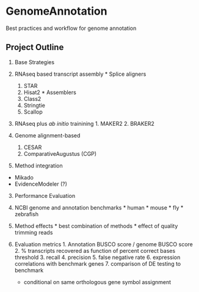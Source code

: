 # GenomeAnnotation
Best practices and workflow for genome annotation

## Project Outline
1. Base Strategies
  1. RNAseq based transcript assembly
    * Splice aligners
      1. STAR
      2. Hisat2
    * Assemblers
      1. Class2
      2. Stringtie
      3. Scallop
  2. RNAseq plus *ab initio* trainining
    1. MAKER2
    2. BRAKER2
  3. Genome alignment-based
      1. CESAR
      2. ComparativeAugustus (CGP)

2. Method integration
  * Mikado
  * EvidenceModeler (?)

3. Performance Evaluation
  1. NCBI genome and annotation benchmarks
    * human
    * mouse
    * fly
    * zebrafish

  2. Method effects
    * best combination of methods
    * effect of quality trimming reads
    
    
  3. Evaluation metrics
    1. Annotation BUSCO score / genome BUSCO score
    2. % transcripts recovered as function of percent correct bases threshold
    3. recall
    4. precision
    5. false negative rate
    6. expression correlations with benchmark genes
    7. comparison of DE testing to benchmark
      * conditional on same orthologous gene symbol assignment
